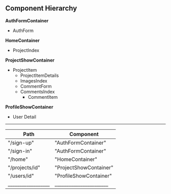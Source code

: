 ## Component Hierarchy

**AuthFormContainer**
 - AuthForm

 **HomeContainer**
 - ProjectIndex

**ProjectShowContainer**
* ProjectItem
   * ProjectItemDetails
   * ImagesIndex
   * CommentForm
   * CommentsIndex
     * CommentItem

**ProfileShowContainer**
 * User Detail

 ____________________________________________
 |Path              |Component               |
 |------------------|------------------------|
 |"/sign-up"        |"AuthFormContainer"     |
 |"/sign-in"        |"AuthFormContainer"     |
 |"/home"           |"HomeContainer"         |
 |"/projects/id"    |"ProjectShowContainer"  |
 |"/users/id"       |"ProfileShowContainer"  |
 |__________________|_______________________ |
